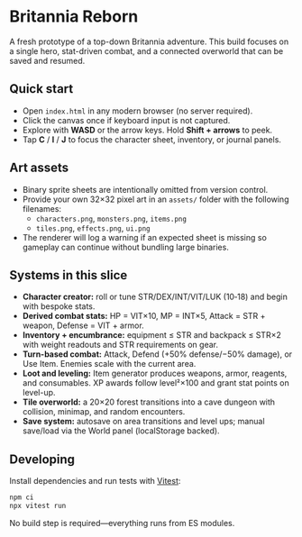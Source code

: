# Britannia Reborn

A fresh prototype of a top-down Britannia adventure. This build focuses on a single hero, stat-driven combat, and a connected overworld that can be saved and resumed.

## Quick start
- Open `index.html` in any modern browser (no server required).
- Click the canvas once if keyboard input is not captured.
- Explore with **WASD** or the arrow keys. Hold **Shift + arrows** to peek.
- Tap **C** / **I** / **J** to focus the character sheet, inventory, or journal panels.

## Art assets
- Binary sprite sheets are intentionally omitted from version control.
- Provide your own 32×32 pixel art in an `assets/` folder with the following filenames:
  - `characters.png`, `monsters.png`, `items.png`
  - `tiles.png`, `effects.png`, `ui.png`
- The renderer will log a warning if an expected sheet is missing so gameplay can continue without bundling large binaries.

## Systems in this slice
- **Character creator:** roll or tune STR/DEX/INT/VIT/LUK (10‑18) and begin with bespoke stats.
- **Derived combat stats:** HP = VIT×10, MP = INT×5, Attack = STR + weapon, Defense = VIT + armor.
- **Inventory + encumbrance:** equipment ≤ STR and backpack ≤ STR×2 with weight readouts and STR requirements on gear.
- **Turn-based combat:** Attack, Defend (+50% defense/−50% damage), or Use Item. Enemies scale with the current area.
- **Loot and leveling:** Item generator produces weapons, armor, reagents, and consumables. XP awards follow level²×100 and grant stat points on level-up.
- **Tile overworld:** a 20×20 forest transitions into a cave dungeon with collision, minimap, and random encounters.
- **Save system:** autosave on area transitions and level ups; manual save/load via the World panel (localStorage backed).

## Developing
Install dependencies and run tests with [Vitest](https://vitest.dev/):

```bash
npm ci
npx vitest run
```

No build step is required—everything runs from ES modules.
